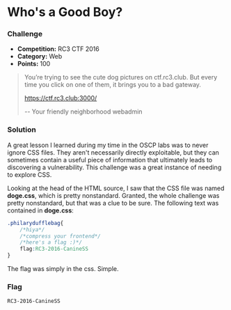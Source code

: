 # Who's a Good Boy?

### Challenge
- **Competition:** RC3 CTF 2016
- **Category:** Web
- **Points:** 100

> You’re trying to see the cute dog pictures on ctf.rc3.club. But every time you click on one of them, it brings you to a bad gateway.
>
> https://ctf.rc3.club:3000/
>
> -- Your friendly neighborhood webadmin

### Solution

A great lesson I learned during my time in the OSCP labs was to never ignore CSS files.  They aren't necessarily directly exploitable, but they can sometimes contain a useful piece of information that ultimately leads to discovering a vulnerability.  This challenge was a great instance of needing to explore CSS.

Looking at the head of the HTML source, I saw that the CSS file was named __doge.css__, which is pretty nonstandard.  Granted, the whole challenge was pretty nonstandard, but that was a clue to be sure.  The following text was contained in __doge.css__:

```css
.philarydufflebag{
	/*hiya*/
	/*compress your frontend*/
	/*here's a flag :)*/
	flag:RC3-2016-CanineSS
}
```

The flag was simply in the css.  Simple.

### Flag

`RC3-2016-CanineSS`